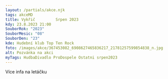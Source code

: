 ```yaml
---
layout: /partials/akce.njk
tags: akceMD
title: Vykřič         Srpen 2023
kdy: 23.8.2023 21:00
SouborRok: "2023"
SouborMesic: "08"
SouborDen: "23"
kde: Hudební klub Top Ten Rock
foto: /images/akce/367453082_6908627465836217_21781257599854838_n.jpg
alt: Pozvánka na akci
myTags: HudbaDivadlo ProDospele Ostatni srpen2023
---
```

V﻿íce infa na letáčku